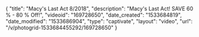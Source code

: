 {
    "title": "Macy's Last Act 8\/2018",
    "description": "Macy's Last Act! SAVE 60 % - 80 % Off!",
    "videoid": "169728650",
    "date_created": "1533684819",
    "date_modified": "1533686904",
    "type": "captivate",
    "layout": "video",
    "url": "\/v\/photogrid-1533684455292\/169728650"
}
